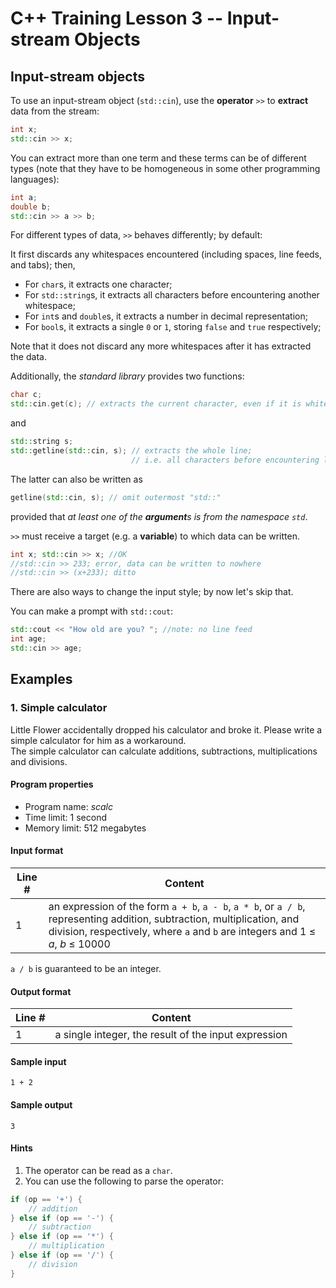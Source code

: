 # C++ Training Lesson 3 -- Input-stream Objects

## Input-stream objects

To use an input-stream object (`std::cin`), use the **operator** `>>` to **extract** data from the stream:

```C++
int x;
std::cin >> x;
```

You can extract more than one term and these terms can be of different types
(note that they have to be homogeneous in some other programming languages):

```C++
int a;
double b;
std::cin >> a >> b;
```

For different types of data, `>>` behaves differently; by default:

It first discards any whitespaces encountered (including spaces, line feeds, and tabs);
then,
* For `char`s, it extracts one character;
* For `std::string`s, it extracts all characters before encountering another whitespace;
* For `int`s and `double`s, it extracts a number in decimal representation;
* For `bool`s, it extracts a single `0` or `1`, storing `false` and `true` respectively;

Note that it does not discard any more whitespaces after it has extracted the data.

Additionally, the *standard library* provides two functions:

```C++
char c;
std::cin.get(c); // extracts the current character, even if it is whitespace
```

and

```C++
std::string s;
std::getline(std::cin, s); // extracts the whole line;
                           // i.e. all characters before encountering line feed
```

The latter can also be written as

```C++
getline(std::cin, s); // omit outermost "std::"
```

provided that *at least one of the **argument**s is from the namespace `std`*.

`>>` must receive a target (e.g. a **variable**) to which data can be written.

```C++
int x; std::cin >> x; //OK
//std::cin >> 233; error, data can be written to nowhere
//std::cin >> (x+233); ditto
```

There are also ways to change the input style; by now let's skip that.

You can make a prompt with `std::cout`:

```C++
std::cout << "How old are you? "; //note: no line feed
int age;
std::cin >> age;
```

## Examples

### 1. Simple calculator

Little Flower accidentally dropped his calculator and broke it.
Please write a simple calculator for him as a workaround.  
The simple calculator can calculate
additions, subtractions, multiplications and divisions.

#### Program properties
* Program name: *scalc*
* Time limit: 1 second
* Memory limit: 512 megabytes

#### Input format

Line # | Content
--- | ---
1 | an expression of the form `a + b`, `a - b`, `a * b`, or `a / b`, representing addition, subtraction, multiplication, and division, respectively, where `a` and `b` are integers and 1 ≤ *a*, *b* ≤ 10000

`a / b` is guaranteed to be an integer.

#### Output format

Line # | Content
--- | ---
1 | a single integer, the result of the input expression

#### Sample input

```
1 + 2
```

#### Sample output

```
3
```

#### Hints

1. The operator can be read as a `char`.
2. You can use the following to parse the operator:

```C++
if (op == '+') {
    // addition
} else if (op == '-') {
    // subtraction
} else if (op == '*') {
    // multiplication
} else if (op == '/') {
    // division
}
```
